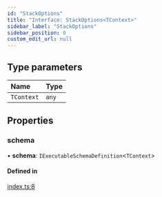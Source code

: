 ```yaml
---
id: "StackOptions"
title: "Interface: StackOptions<TContext>"
sidebar_label: "StackOptions"
sidebar_position: 0
custom_edit_url: null
---
```


## Type parameters

| Name | Type |
| :------ | :------ |
| `TContext` | `any` |

## Properties

### schema

• **schema**: `IExecutableSchemaDefinition`<`TContext`\>

#### Defined in

[index.ts:8](https://github.com/0x77dev/dstack/blob/539beea/packages/lib/src/index.ts#L8)

